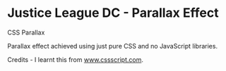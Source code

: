 # Justice League DC - Parallax Effect
CSS Parallax

Parallax effect achieved using just pure CSS and no JavaScript libraries.

Credits - I learnt this from www.cssscript.com.
